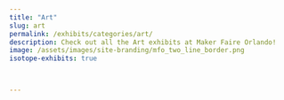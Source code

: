 ```yaml
---
title: "Art"
slug: art
permalink: /exhibits/categories/art/
description: Check out all the Art exhibits at Maker Faire Orlando!
image: /assets/images/site-branding/mfo_two_line_border.png
isotope-exhibits: true



---
```

